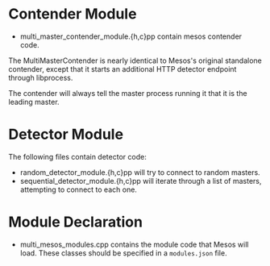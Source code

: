 # Contender Module

 - multi_master_contender_module.{h,c}pp contain mesos contender code.
 
 The MultiMasterContender is nearly identical to Mesos's original standalone contender,
 except that it starts an additional HTTP detector endpoint through libprocess.
 
 The contender will always tell the master process running it that it is the leading master.
 
# Detector Module
 
 The following files contain detector code:
 
 - random_detector_module.{h,c}pp will try to connect to random masters.
 - sequential_detector_module.{h,c}pp will iterate through a list of masters, attempting
  to connect to each one.
  
# Module Declaration

 - multi_mesos_modules.cpp contains the module code that Mesos will load. These classes
  should be specified in a `modules.json` file.
  
